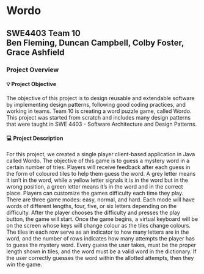 # Wordo
SWE4403 Team 10  
Ben Fleming, Duncan Campbell, Colby Foster, Grace Ashfield
---
### Project Overview

#### 💡 Project Objective
The objective of this project is to design reusable and extendable software by implementing design patterns, 
following good coding practices, and working in teams. Team 10 is creating a word puzzle game, called Wordo. 
This project was started from scratch and includes many design patterns that were taught in 
SWE 4403 - Software Architecture and Design Patterns.
   

#### 💻 Project Description
For this project, we created a single player client-based application in Java called Wordo. The objective of this game 
is to guess a mystery word in a certain number of tries. Players will receive feedback after each guess in the form of 
coloured tiles to help them guess the word. A grey letter means it isn’t in the word, while a yellow letter signals it 
is in the word but in the wrong position, a green letter means it’s in the word and in the correct place. 
Players can customize the games difficulty each time they play. There are three game modes: easy, normal, and hard. 
Each mode will have words of different lengths, four, five, or six letters depending on the difficulty. 
After the player chooses the difficulty and presses the play button, the game will start. Once the game begins, a virtual 
keyboard will be on the screen whose keys will change colour as the tiles change colours. The tiles in each row serve as 
an indicator to how many letters are in the word, and the number of rows indicates how many attempts the player has to guess 
the mystery word. Every guess the user takes, must be the proper length shown in tiles, and the word must be 
a valid word in the dictionary. If the user correctly guesses the word within the allotted attempts, then they win the game.
